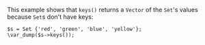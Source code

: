 This example shows that `keys()` returns a `Vector` of the `Set`'s values because `Set`s don't have keys:

```basic-usage.php
$s = Set {'red', 'green', 'blue', 'yellow'};
\var_dump($s->keys());
```
